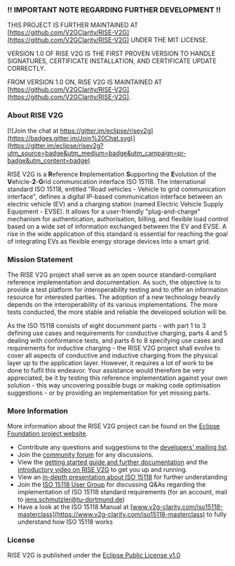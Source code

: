 ### !! IMPORTANT NOTE REGARDING FURTHER DEVELOPMENT !! ###
THIS PROJECT IS FURTHER MAINTAINED AT [https://github.com/V2GClarity/RISE-V2G](https://github.com/V2GClarity/RISE-V2G) UNDER THE MIT LICENSE.  

VERSION 1.0 OF RISE V2G IS THE FIRST PROVEN VERSION TO HANDLE SIGNATURES, CERTIFICATE INSTALLATION, AND CERTIFICATE UPDATE CORRECTLY. 

FROM VERSION 1.0 ON, RISE V2G IS MAINTAINED AT [https://github.com/V2GClarity/RISE-V2G](https://github.com/V2GClarity/RISE-V2G).
  
  
    
### About RISE V2G

[![Join the chat at https://gitter.im/eclipse/risev2g](https://badges.gitter.im/Join%20Chat.svg)](https://gitter.im/eclipse/risev2g?utm_source=badge&utm_medium=badge&utm_campaign=pr-badge&utm_content=badge)

RISE V2G is a **R**eference **I**mplementation **S**upporting the **E**volution of the **V**ehicle-**2**-**G**rid communication interface ISO 15118.
The international standard ISO 15118, entitled "Road vehicles - Vehicle to grid communication interface", defines a digital IP-based communication interface between an electric vehicle (EV) and a charging station (named Electric Vehicle Supply Equipment - EVSE). It allows for a user-friendly "plug-and-charge" mechanism for authentication, authorisation, billing, and flexible load control based on a wide set of information exchanged between the EV and EVSE.
A rise in the wide application of this standard is essential for reaching the goal of integrating EVs as flexible energy storage devices into a smart grid.


### Mission Statement
The RISE V2G project shall serve as an open source standard-compliant reference implementation and documentation. As such, the objective is to provide a test platform for interoperability testing and to offer an information resource for interested parties. The adoption of a new technology heavily depends on the interoperability of its various implementations. The more tests conducted, the more stable and reliable the developed solution will be.

As the ISO 15118 consists of eight documment parts - with part 1 to 3 defining use cases and requirements for conductive charging, parts 4 and 5 dealing with conformance tests, and parts 6 to 8 specifying use cases and requirements for inductive charging - the RISE V2G project shall evolve to cover all aspects of conductive and inductive charging from the physical layer up to the application layer. However, it requires a lot of work to be done to fulfil this endeavor.
Your assistance would therefore be very appreciated, be it by testing this reference implementation against your own solution - this way uncovering possible bugs or making code optimisation suggestions - or by providing an implementation for yet missing parts.

### More Information
More information about the RISE V2G project can be found on the [Eclipse Foundation project website](http://www.eclipse.org/risev2g). 

- Contribute any questions and suggestions to the [developers' mailing list](https://dev.eclipse.org/mailman/listinfo/risev2g-dev).
- Join the [community forum](http://www.eclipse.org/forums/index.php?t=thread&frm_id=310) for any discussions.
- View the [getting started guide and further documentation](https://wiki.eclipse.org/RISE_V2G) and the [introductory video on RISE V2G](https://www.youtube.com/watch?v=TarCZqbQ-Ko) to get you up and running.
- View an [in-depth presentation about ISO 15118](http://www.smart-v2g.info/blog/wp-content/uploads/2015/12/ISO-15118-Workshop-1.10.2015-Public-Download.pdf) for further understanding
- Join the [ISO 15118 User Group](http://extmgmt.kn.e-technik.tu-dortmund.de/) for discussing Q&As regarding the implementation of ISO 15118 standard requirements (for an account, mail to jens.schmutzler@tu-dortmund.de)
- Have a look at the ISO 15118 Manual at [www.v2g-clarity.com/iso15118-masterclass](https://www.v2g-clarity.com/iso15118-masterclass) to fully understand how ISO 15118 works

### License
RISE V2G is published under the [Eclipse Public License v1.0](http://projects.eclipse.org/content/eclipse-public-license-1.0)
